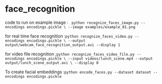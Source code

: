 # face_recognition
code to run on example image : ` python recognize_faces_image.py --encodings encodings.pickle \
	--image examples/example_01.png`

for real time face recognition :`python recognize_faces_video.py --encodings encodings.pickle \
	--output output/webcam_face_recognition_output.avi --display 1`

for video file recognition ;`python recognize_faces_video_file.py --encodings encodings.pickle \
	--input videos/lunch_scene.mp4 --output output/lunch_scene_output.avi \
	--display 0 `
	
To create facial embeddings :`python encode_faces.py --dataset dataset --encodings encodings.pickle`
  
